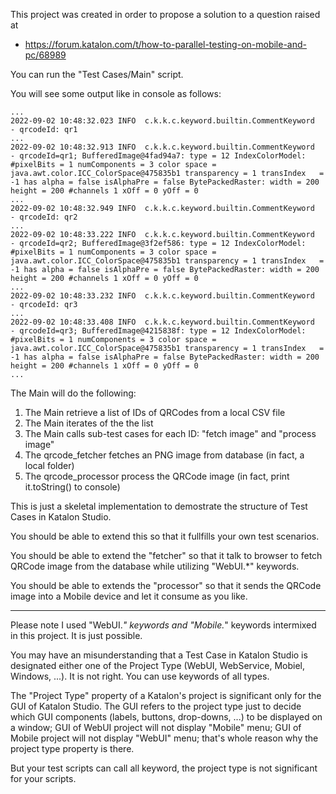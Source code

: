 
This project was created in order to propose a solution to a question raised at

- https://forum.katalon.com/t/how-to-parallel-testing-on-mobile-and-pc/68989

You can run the "Test Cases/Main" script.

You will see some output like in console as follows:

```
...
2022-09-02 10:48:32.023 INFO  c.k.k.c.keyword.builtin.CommentKeyword   - qrcodeId: qr1
...
2022-09-02 10:48:32.913 INFO  c.k.k.c.keyword.builtin.CommentKeyword   - qrcodeId=qr1; BufferedImage@4fad94a7: type = 12 IndexColorModel: #pixelBits = 1 numComponents = 3 color space = java.awt.color.ICC_ColorSpace@475835b1 transparency = 1 transIndex   = -1 has alpha = false isAlphaPre = false BytePackedRaster: width = 200 height = 200 #channels 1 xOff = 0 yOff = 0
...
2022-09-02 10:48:32.949 INFO  c.k.k.c.keyword.builtin.CommentKeyword   - qrcodeId: qr2
...
2022-09-02 10:48:33.222 INFO  c.k.k.c.keyword.builtin.CommentKeyword   - qrcodeId=qr2; BufferedImage@3f2ef586: type = 12 IndexColorModel: #pixelBits = 1 numComponents = 3 color space = java.awt.color.ICC_ColorSpace@475835b1 transparency = 1 transIndex   = -1 has alpha = false isAlphaPre = false BytePackedRaster: width = 200 height = 200 #channels 1 xOff = 0 yOff = 0
...
2022-09-02 10:48:33.232 INFO  c.k.k.c.keyword.builtin.CommentKeyword   - qrcodeId: qr3
...
2022-09-02 10:48:33.408 INFO  c.k.k.c.keyword.builtin.CommentKeyword   - qrcodeId=qr3; BufferedImage@4215838f: type = 12 IndexColorModel: #pixelBits = 1 numComponents = 3 color space = java.awt.color.ICC_ColorSpace@475835b1 transparency = 1 transIndex   = -1 has alpha = false isAlphaPre = false BytePackedRaster: width = 200 height = 200 #channels 1 xOff = 0 yOff = 0
...
```

The Main will do the following:

1. The Main retrieve a list of IDs of QRCodes from a local CSV file
2. The Main iterates of the the list
3. The Main calls sub-test cases for each ID: "fetch image" and "process image"
4. The qrcode_fetcher fetches an PNG image from database (in fact, a local folder)
5. The qrcode_processor process the QRCode image (in fact, print it.toString() to console)

This is just a skeletal implementation to demostrate the structure of Test Cases in Katalon Studio.

You should be able to extend this so that it fullfills your own test scenarios.

You should be able to extend the "fetcher" so that it talk to browser to fetch QRCode image from the database while utilizing "WebUI.*" keywords.

You should be able to extends the "processor" so that it sends the QRCode image into a Mobile device and let it consume as you like.

----

Please note I used "WebUI.*" keywords and "Mobile.*" keywords intermixed in this project. It is just possible.

You may have an misunderstanding that a Test Case in Katalon Studio is designated either one of the Project Type (WebUI, WebService, Mobiel, Windows, ...). It is not right. You can use keywords of all types.

The "Project Type" property of a Katalon's project is significant only for the GUI of Katalon Studio. The GUI refers to the project type just to decide which GUI components (labels, buttons, drop-downs, ...) to be displayed on a window; GUI of WebUI project will not display "Mobile" menu; GUI of Mobile project will not display "WebUI" menu; that's whole reason why the project type property is there.

But your test scripts can call all keyword, the project type is not significant for your scripts.


